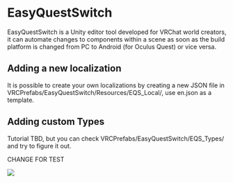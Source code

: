 # EasyQuestSwitch
EasyQuestSwitch is a Unity editor tool developed for VRChat world creators, it can automate changes to components within a scene as soon as the build platform is changed from PC to Android (for Oculus Quest) or vice versa.

## Adding a new localization
It is possible to create your own localizations by creating a new JSON file in VRCPrefabs/EasyQuestSwitch/Resources/EQS_Local/, use en.json as a template.

## Adding custom Types
Tutorial TBD, but you can check VRCPrefabs/EasyQuestSwitch/EQS_Types/ and try to figure it out.

CHANGE FOR TEST

![](https://i.imgur.com/aYvf4yl.png)
